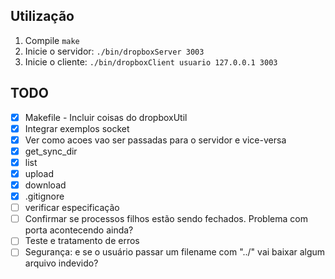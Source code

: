 ## Utilização
1. Compile ```make```
2. Inicie o servidor: ```./bin/dropboxServer 3003```
3. Inicie o cliente: ```./bin/dropboxClient usuario 127.0.0.1 3003```

## TODO
- [x] Makefile - Incluir coisas do dropboxUtil
- [x] Integrar exemplos socket
- [x] Ver como acoes vao ser passadas para o servidor e vice-versa
- [x] get_sync_dir
- [x] list
- [x] upload
- [x] download
- [x] .gitignore
- [ ] verificar especificação
- [ ] Confirmar se processos filhos estão sendo fechados. Problema com porta acontecendo ainda?
- [ ] Teste e tratamento de erros
- [ ] Segurança: e se o usuário passar um filename com "../" vai baixar algum arquivo indevido?
